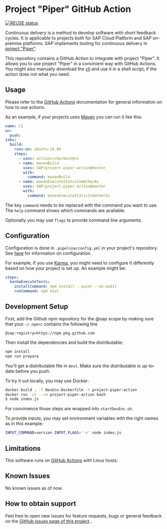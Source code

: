 # Project "Piper" GitHub Action

[![REUSE status](https://api.reuse.software/badge/github.com/SAP/project-piper-action)](https://api.reuse.software/info/github.com/SAP/project-piper-action)

Continuous delivery is a method to develop software with short feedback cycles.
It is applicable to projects both for SAP Cloud Platform and SAP on-premise platforms.
SAP implements tooling for continuous delivery in [project "Piper"](https://sap.github.io/jenkins-library/).

This repository contains a GitHub Action to integrate with project "Piper".
It allows you to use project "Piper" in a convinient way with GitHub Actions.
You might also manually download the [cli](https://sap.github.io/jenkins-library/cli/) and use it in a shell script, if the action does not what you need.

## Usage

Please refer to the [GitHub Actions](https://help.github.com/en/actions) documentation for general information on how to use actions.

As an example, if your projects uses [Maven](https://maven.apache.org/index.html) you can run it like this:

```yaml
name: CI
on:
  push:
jobs:
  build:
    runs-on: ubuntu-18.04
    steps:
      - uses: actions/checkout@v1
      - name: mavenBuild
        uses: SAP/project-piper-action@master
        with:
          command: mavenBuild
      - name: mavenExecuteStaticCodeChecks
        uses: SAP/project-piper-action@master
        with:
          command: mavenExecuteStaticCodeChecks
```

The key `command` needs to be replaced with the command you want to use.
The `help` command shows which commands are available.

Optionally you may use `flags` to provide command line arguments.

## Configuration

Configuration is done in `.pipeline/config.yml` in your project's repository.
See [here](https://sap.github.io/jenkins-library/configuration/) for information on configuration.

For example, if you use [Karma](https://karma-runner.github.io/latest/index.html), you might need to configure it differently based on how your project is set up.
An example might be:

```yaml
steps:
  karmaExecuteTests:
    installCommand: npm install --quiet --no-audit
    runCommand: npm test
```

## Development Setup

First, add the Github npm repository for the @sap scope by making sure that your `~/.npmrc` contains the following line

```
@sap:registry=https://npm.pkg.github.com
```

Then install the dependencies and build the distributable:

```bash
npm install
npm run prepare
```

You'll get a distributable file in `dest`.
Make sure the distributable is up-to-date before you push.

To try it out locally, you may use Docker:

```bash
docker build . -f DevEnv.Dockerfile -t project-piper-action
docker run -it --rm project-piper-action bash
$ node index.js
```

For convinience those steps are wrapped into `startDevEnv.sh`.

To provide _inputs_, you may set environment variables with the right names as in this example:

```bash
INPUT_COMMAND=version INPUT_FLAGS='-v' node index.js
```

## Limitations

This software runs on [GitHub Actions](https://github.com/features/actions) with Linux hosts.

## Known Issues

No known issues as of now.

## How to obtain support

Feel free to open new issues for feature requests, bugs or general feedback on
the [GitHub issues page of this project](https://github.com/sap/project-piper-action/issues)..
